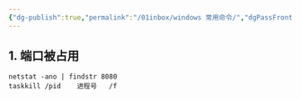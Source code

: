```yaml
---
{"dg-publish":true,"permalink":"/01inbox/windows 常用命令/","dgPassFrontmatter":true,"noteIcon":"","created":"","updated":""}
---
```






## 1. 端口被占用

```
netstat -ano | findstr 8080
taskkill /pid    进程号   /f
```


